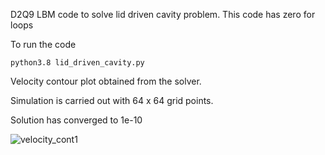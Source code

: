 D2Q9 LBM code to solve lid driven cavity problem. This code has zero for loops

To run the code 

```
python3.8 lid_driven_cavity.py
```
Velocity contour plot obtained from the solver. 

Simulation is carried out with 64 x 64 grid points. 

Solution has converged to 1e-10

![velocity_cont1](https://user-images.githubusercontent.com/4444574/173889919-4bbad35b-dfdb-41cb-bfe0-1f73cf64df65.png)
